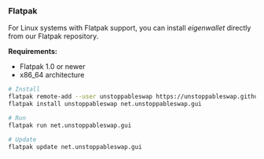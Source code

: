 ### Flatpak

For Linux systems with Flatpak support, you can install _eigenwallet_ directly from our Flatpak repository.

**Requirements:**
- Flatpak 1.0 or newer
- x86_64 architecture

```sh
# Install
flatpak remote-add --user unstoppableswap https://unstoppableswap.github.io/core/unstoppableswap.flatpakrepo
flatpak install unstoppableswap net.unstoppableswap.gui

# Run
flatpak run net.unstoppableswap.gui

# Update
flatpak update net.unstoppableswap.gui
```
